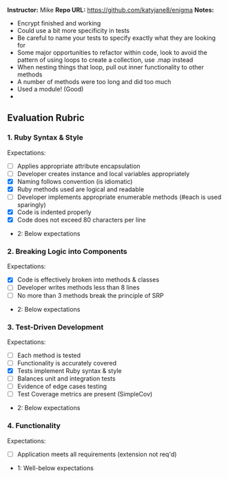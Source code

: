 **Instructor:** Mike
**Repo URL:** https://github.com/katyjane8/enigma
**Notes:**
* Encrypt finished and working
* Could use a bit more specificity in tests
* Be careful to name your tests to specify exactly what they are looking for
* Some major opportunities to refactor within code, look to avoid the pattern
of using loops to create a collection, use .map instead
* When nesting things that loop, pull out inner functionality to other methods
* A number of methods were too long and did too much
* Used a module! (Good)
*

## Evaluation Rubric

### 1. Ruby Syntax & Style

Expectations:

- [ ] Applies appropriate attribute encapsulation
- [ ] Developer creates instance and local variables appropriately
- [x] Naming follows convention (is idiomatic)
- [x] Ruby methods used are logical and readable
- [ ] Developer implements appropriate enumerable methods (#each is used sparingly)
- [x] Code is indented properly
- [x] Code does not exceed 80 characters per line

* 2: Below expectations

### 2. Breaking Logic into Components

Expectations:

- [x] Code is effectively broken into methods & classes
- [ ] Developer writes methods less than 8 lines
- [ ] No more than 3 methods break the principle of SRP

* 2: Below expectations

### 3. Test-Driven Development

Expectations:

- [ ] Each method is tested
- [ ] Functionality is accurately covered
- [x] Tests implement Ruby syntax & style
- [ ] Balances unit and integration tests
- [ ] Evidence of edge cases testing
- [ ] Test Coverage metrics are present (SimpleCov)

* 2: Below expectations

### 4. Functionality

Expectations:

- [ ] Application meets all requirements (extension not req'd)

* 1: Well-below expectations
